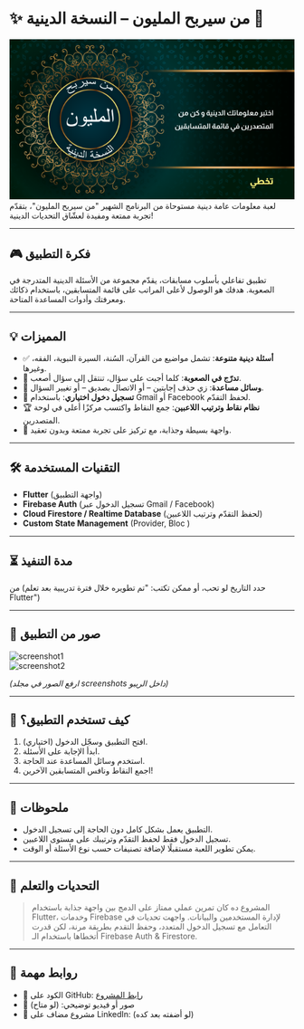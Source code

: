 # ✨ من سيربح المليون – النسخة الدينية 📿
<div align="center">
  <img src="Doc/Onboarding.png" >
</div>
لعبة معلومات عامة دينية مستوحاة من البرنامج الشهير "من سيربح المليون"، بتقدّم تجربة ممتعة ومفيدة لعشّاق التحديات الدينية!

---

## 🎮 فكرة التطبيق

تطبيق تفاعلي بأسلوب مسابقات، يقدّم مجموعة من الأسئلة الدينية المتدرجة في الصعوبة. هدفك هو الوصول لأعلى المراتب على قائمة المتسابقين، باستخدام ذكائك ومعرفتك وأدوات المساعدة المتاحة.

---

## 💡 المميزات

- ✅ **أسئلة دينية متنوعة**: تشمل مواضيع من القرآن، السُنة، السيرة النبوية، الفقه، وغيرها.
- 🎯 **تدرّج في الصعوبة**: كلما أجبت على سؤال، تنتقل إلى سؤال أصعب.
- 🧠 **وسائل مساعدة**: زي حذف إجابتين – أو الاتصال بصديق – أو تغيير السؤال.
- 🔐 **تسجيل دخول اختياري**: باستخدام Gmail أو Facebook لحفظ التقدّم.
- 🏆 **نظام نقاط وترتيب اللاعبين**: جمع النقاط واكتسب مركزًا أعلى في لوحة المتصدرين.
- 🎨 واجهة بسيطة وجذابة، مع تركيز على تجربة ممتعة وبدون تعقيد.

---

## 🛠️ التقنيات المستخدمة

- **Flutter** (واجهة التطبيق)
- **Firebase Auth** (تسجيل الدخول عبر Gmail / Facebook)
- **Cloud Firestore / Realtime Database** (لحفظ التقدّم وترتيب اللاعبين)
- **Custom State Management** (Provider, Bloc )

---

## ⏳ مدة التنفيذ

من (حدد التاريخ لو تحب، أو ممكن تكتب: "تم تطويره خلال فترة تدريبية بعد تعلم Flutter")

---

## 📸 صور من التطبيق

![screenshot1](screenshots/million1.png)  
![screenshot2](screenshots/million2.png)

*(ارفع الصور في مجلد screenshots داخل الريبو)*

---

## 🚀 كيف تستخدم التطبيق؟

1. افتح التطبيق وسجّل الدخول (اختياري).
2. ابدأ الإجابة على الأسئلة.
3. استخدم وسائل المساعدة عند الحاجة.
4. اجمع النقاط ونافس المتسابقين الآخرين!

---

## 📌 ملحوظات

- التطبيق يعمل بشكل كامل دون الحاجة إلى تسجيل الدخول.
- تسجيل الدخول فقط لحفظ التقدّم وترتيبك على مستوى اللاعبين.
- يمكن تطوير اللعبة مستقبلًا لإضافة تصنيفات حسب نوع الأسئلة أو الوقت.

---

## 🧠 التحديات والتعلم

> المشروع ده كان تمرين عملي ممتاز على الدمج بين واجهة جذابة باستخدام Flutter، وخدمات Firebase لإدارة المستخدمين والبيانات. واجهت تحديات في التعامل مع تسجيل الدخول المتعدد، وحفظ التقدم بطريقة مرنة، لكن قدرت أتخطاها باستخدام الـ Firebase Auth & Firestore.

---

## 🔗 روابط مهمة

- 📁 الكود على GitHub: [رابط المشروع](#)
- 📸 صور أو فيديو توضيحي: (لو متاح)
- 💼 مشروع مضاف على LinkedIn: (لو أضفته بعد كده)

